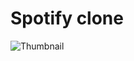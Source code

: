 # Spotify clone
![Thumbnail](https://Github.com/Sadeedpv/Spotify-ui/blob/public/thumbnail.jpg?raw=true)
